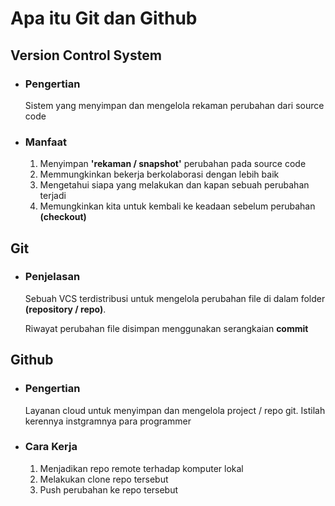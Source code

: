 # **Apa itu Git dan Github**

## Version Control System

- ### Pengertian
  Sistem yang menyimpan dan mengelola rekaman perubahan dari source code
- ### Manfaat
  1. Menyimpan **'rekaman / snapshot'** perubahan pada source code
  2. Memmungkinkan bekerja berkolaborasi dengan lebih baik
  3. Mengetahui siapa yang melakukan dan kapan sebuah perubahan terjadi
  4. Memungkinkan kita untuk kembali ke keadaan sebelum perubahan **(checkout)**

## Git

- ### Penjelasan

  Sebuah VCS terdistribusi untuk mengelola perubahan file di dalam folder **(repository / repo)**.

  Riwayat perubahan file disimpan menggunakan serangkaian **commit**

## Github

- ### Pengertian

  Layanan cloud untuk menyimpan dan mengelola project / repo git. Istilah kerennya instgramnya para programmer

- ### Cara Kerja
  1. Menjadikan repo remote terhadap komputer lokal
  2. Melakukan clone repo tersebut
  3. Push perubahan ke repo tersebut

